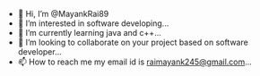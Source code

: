 - 👋 Hi, I’m @MayankRai89
- 👀 I’m interested in software developing...
- 🌱 I’m currently learning java and c++...
- 💞️ I’m looking to collaborate on your project based on software developer...
- 📫 How to reach me my email id is raimayank245@gmail.com...

<!---
MayankRai89/MayankRai89 is a ✨ special ✨ repository because its `README.md` (this file) appears on your GitHub profile.
You can click the Preview link to take a look at your changes.
--->
